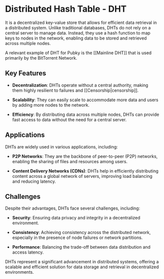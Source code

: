 # Distributed Hash Table - DHT

It is a decentralized key-value store that allows for efficient data retrieval in a distributed system. Unlike traditional databases, DHTs do not rely on a central server to manage data. Instead, they use a hash function to map keys to nodes in the network, enabling data to be stored and retrieved across multiple nodes.

A relevant example of DHT for Pubky is the [[Mainline DHT]] that is used primarily by the BitTorrent Network.

## Key Features

- **Decentralization**: DHTs operate without a central authority, making them highly resilient to failures and [[Censorship|censorship]].

- **Scalability**: They can easily scale to accommodate more data and users by adding more nodes to the network.

- **Efficiency**: By distributing data across multiple nodes, DHTs can provide fast access to data without the need for a central server.

## Applications

DHTs are widely used in various applications, including:

- **P2P Networks**: They are the backbone of peer-to-peer (P2P) networks, enabling the sharing of files and resources among users.

- **Content Delivery Networks (CDNs)**: DHTs help in efficiently distributing content across a global network of servers, improving load balancing and reducing latency.

## Challenges

Despite their advantages, DHTs face several challenges, including:

- **Security**: Ensuring data privacy and integrity in a decentralized environment.

- **Consistency**: Achieving consistency across the distributed network, especially in the presence of node failures or network partitions.

- **Performance**: Balancing the trade-off between data distribution and access latency.

DHTs represent a significant advancement in distributed systems, offering a scalable and efficient solution for data storage and retrieval in decentralized environments.
